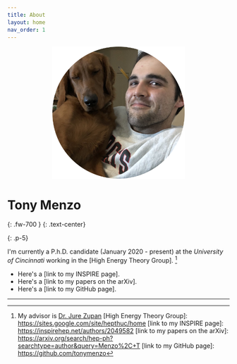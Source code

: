 ```yaml
---
title: About
layout: home
nav_order: 1
---
```

<!---<h2 align="center"> <strong> Tony Menzo </strong> </h2>/--->
<p align="center">
  <img src="IMG-3019.jpg" alt="drawing" width="300" />
</p>
<!---<h2 align="center"> <strong> Tony Menzo </strong> </h2>/--->

# Tony Menzo
{: .fw-700 }
{: .text-center}

{: .p-5}

I'm currently a  P.h.D. candidate (January 2020 - present) at the *University of Cincinnati* working in the [High Energy Theory Group]. [^1]

- Here's a [link to my INSPIRE page].
- Here's a [link to my papers on the arXiv].
- Here's a [link to my GitHub page].

----

[^1]: My advisor is [Dr. Jure Zupan]
[High Energy Theory Group]: https://sites.google.com/site/hepthuc/home
[link to my INSPIRE page]: https://inspirehep.net/authors/2049582
[link to my papers on the arXiv]: https://arxiv.org/search/hep-ph?searchtype=author&query=Menzo%2C+T
[link to my GitHub page]: https://github.com/tonymenzo

[Dr. Jure Zupan]: https://sites.google.com/site/jurezupan/
